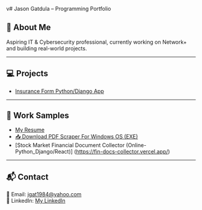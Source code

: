 v# Jason Gatdula – Programming Portfolio

## 🚀 About Me
Aspiring IT & Cybersecurity professional, currently working on Network+ and building real-world projects.

---

## 💻 Projects
- [Insurance Form Python/Django App](https://jgat1984.pythonanywhere.com)  

---

## 📄 Work Samples
- [My Resume](JASON%20GATDULA%20Revised%20Resume%20(5_28_24)_240529_131418%20(1)%20(3).pdf)
- [📥 Download PDF Scraper For Windows OS (EXE)](https://github.com/jgat1984/jgat1984.github.io/raw/main/PDF_DL_Website_App.zip)
- [Stock Market Financial Document Collector (Online-Python_Django/React)] (https://fin-docs-collector.vercel.app/)



---

## 📬 Contact
📧 Email: jgat1984@yahoo.com  
🔗 LinkedIn: [My LinkedIn](www.linkedin.com/in/jason-g-76ba9b50)
